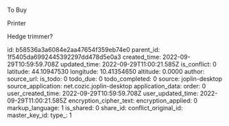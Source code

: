 To Buy

Printer

Hedge trimmer?



id: b58536a3a6084e2aa47654f359eb74e0
parent_id: 1f5405da6992445392297dd478d5e0a3
created_time: 2022-09-29T10:59:59.708Z
updated_time: 2022-09-29T11:00:21.585Z
is_conflict: 0
latitude: 44.10947530
longitude: 10.41354650
altitude: 0.0000
author: 
source_url: 
is_todo: 0
todo_due: 0
todo_completed: 0
source: joplin-desktop
source_application: net.cozic.joplin-desktop
application_data: 
order: 0
user_created_time: 2022-09-29T10:59:59.708Z
user_updated_time: 2022-09-29T11:00:21.585Z
encryption_cipher_text: 
encryption_applied: 0
markup_language: 1
is_shared: 0
share_id: 
conflict_original_id: 
master_key_id: 
type_: 1